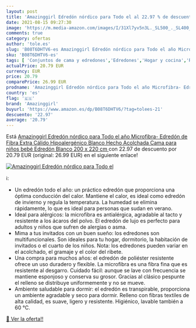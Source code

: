 ```yaml
---
layout: post
title: 'Amazinggirl Edredón nórdico para Todo el al 22.97 % de descuento'
date: 2021-08-15 09:27:30
image: 'https://m.media-amazon.com/images/I/31Xl7yv5n3L._SL500_._SL400_.jpg'
comments: true
category: ofertas
author: 'tole.es'
slug: 'B08T6DHTV6-es Amazinggirl Edredón nórdico para Todo el año Microfibra-...'
sku: 'B08T6DHTV6-es'
tags: [ 'Conjuntos de cama y edredones','Edredones','Hogar y cocina','Ropa de cama y almohadas','Textiles del hogar','amazinggirl','bebé', ]
actualPrice: 20.79 EUR
currency: EUR
price: 20.79
comparePrice: 26.99 EUR
prodname: 'Amazinggirl Edredón nórdico para Todo el año Microfibra- Edredón de Fibra Extra Cálido Hipoalergénico Blanco Hecho Acolchada Cama para niños bebé  Edredón Blanco  200 x 220 cm '
country: 'es'
flag: '🇪🇸'
brand: 'Amazinggirl'
buyurl: 'https://www.amazon.es/dp/B08T6DHTV6/?tag=tolees-21'
descuento: '22.97'
average: '20.79'
---
```


Está [Amazinggirl Edredón nórdico para Todo el año Microfibra- Edredón de Fibra Extra Cálido Hipoalergénico Blanco Hecho Acolchada Cama para niños bebé  Edredón Blanco  200 x 220 cm ](https://www.amazon.es/dp/B08T6DHTV6/?tag=tolees-21) con 22.97 de descuento por 20.79 EUR (original: 26.99 EUR) en el siguiente enlace!

[![Amazinggirl Edredón nórdico para Todo el](https://m.media-amazon.com/images/I/31Xl7yv5n3L._SL500_._SL400_.jpg)](https://www.amazon.es/dp/B08T6DHTV6/?tag=tolees-21)

ℹ️:

- Un edredón todo el año: un práctico edredón que proporciona una óptima conducción del calor. Mantiene el calor, es ideal como edredón de invierno y regula la temperatura. La humedad se elimina rápidamente, lo que es ideal para personas que sudan en verano.
- Ideal para alérgicos: la microfibra es antialérgica, agradable al tacto y resistente a los ácaros del polvo. El edredón de lujo es perfecto para adultos y niños que sufren de alergias o asma.
- Mima a tus invitados con un buen sueño: los edredones son multifuncionales. Son ideales para tu hogar, dormitorio, la habitación de invitados o el cuarto de los niños. Nota: los edredones pueden variar en el acolchado, el gramaje y el color del ribete.
- Una compra para muchos años: el edredón de poliéster resistente ofrece un uso duradero y flexible. La microfibra es una fibra fina que es resistente al desgarro. Cuidado fácil: aunque se lave con frecuencia se mantiene esponjoso y conserva su grosor. Gracias al clásico pespunte el relleno se distribuye uniformemente y no se mueve.
- Ambiente saludable para dormir: el edredón es transpirable, proporciona un ambiente agradable y seco para dormir. Relleno con fibras textiles de alta calidad, es suave, ligero y resistente. Higiénico, lavable también a 60 °C.

[🛒 Ver la oferta!!](https://www.amazon.es/dp/B08T6DHTV6/?tag=tolees-21)
